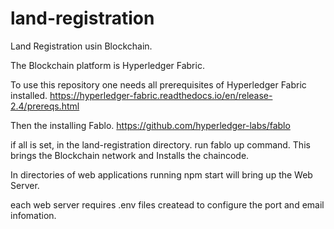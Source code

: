# land-registration

Land Registration usin Blockchain.

The Blockchain platform is Hyperledger Fabric.

To use this repository one needs all prerequisites of Hyperledger Fabric installed. https://hyperledger-fabric.readthedocs.io/en/release-2.4/prereqs.html

Then the installing Fablo. https://github.com/hyperledger-labs/fablo

if all is set, in the land-registration directory. run fablo up command. This brings the Blockchain network and Installs the chaincode.

In directories of web applications running npm start will bring up the Web Server.

each web server requires .env files createad to configure the port and email infomation.

